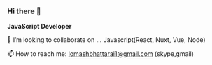 ### Hi there 👋


**JavaScript Developer** 

 👯 I’m looking to collaborate on ... Javascript(React, Nuxt, Vue, Node) 

📫 How to reach me: lomashbhattarai1@gmail.com (skype,gmail)
